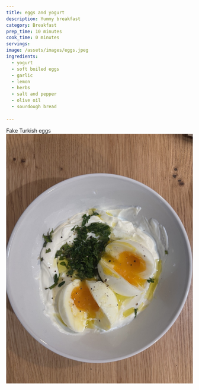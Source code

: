 ```yaml
---
title: eggs and yogurt
description: Yummy breakfast
category: Breakfast
prep_time: 10 minutes
cook_time: 0 minutes
servings:
image: /assets/images/eggs.jpeg
ingredients:
  - yogurt
  - soft boiled eggs
  - garlic
  - lemon
  - herbs
  - salt and pepper
  - olive oil
  - sourdough bread

---
```


Fake Turkish eggs
![close-up](/assets/images/eggs-yogurt.jpeg)
